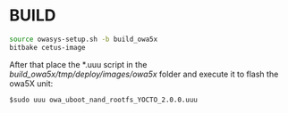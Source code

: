 # BUILD
~~~~sh
source owasys-setup.sh -b build_owa5x
bitbake cetus-image
~~~~

After that place the *.uuu script in the *build_owa5x/tmp/deploy/images/owa5x* folder and execute it to flash the owa5X unit:

`$sudo uuu owa_uboot_nand_rootfs_YOCTO_2.0.0.uuu`